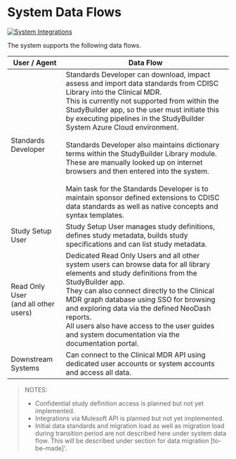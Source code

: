 # System Data Flows

[![System Integrations](~@source/images/documentation/studybuilder-system-dataflow.svg)](../../images/documentation/studybuilder-system-dataflow.svg)

The system supports the following data flows.

| User / Agent | Data Flow |
| ------- | ---------------|
| Standards Developer | Standards Developer can download, impact assess and import data standards from CDISC Library into the Clinical MDR.<br> This is currently not supported from within the StudyBuilder app, so the user must initiate this by executing pipelines in the StudyBuilder System Azure Cloud environment.<br><br> Standards Developer also maintains dictionary terms within the StudyBuilder Library module. These are manually looked up on internet browsers and then entered into the system.<br><br> Main task for the Standards Developer is to maintain sponsor defined extensions to CDISC data standards as well as native concepts and syntax templates. |
| Study Setup User | Study Setup User manages study definitions, defines study metadata, builds study specifications and can list study metadata. |
| Read Only User<br>(and all other users) | Dedicated Read Only Users and all other system users can browse data for all library elements and study definitions from the StudyBuilder app. <br> They can also connect directly to the Clinical MDR graph database using SSO for browsing and exploring data via the defined NeoDash reports. <br> All users also have access to the user guides and system documentation via the documentation portal. |
| Downstream Systems | Can connect to the Clinical MDR API using dedicated user accounts or system accounts and access all data. |

> NOTES:
> - Confidential study definition access is planned but not yet implemented.
> - Integrations via Mulesoft API is planned but not yet implemented.
> - Initial data standards and migration load as well as migration load during transition period are not described here under system data flow. This will be described under section for data migration [to-be-made]'.



